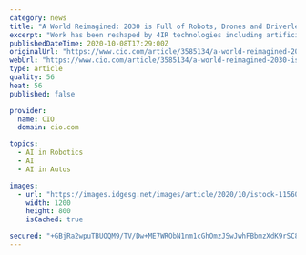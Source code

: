 ```yaml
---
category: news
title: "A World Reimagined: 2030 is Full of Robots, Drones and Driverless Cars"
excerpt: "Work has been reshaped by 4IR technologies including artificial intelligence (AI), machine learning (ML), Internet of Things (IoT) and robotics all working in concert. Office workers are no longer subject to boring tasks like data entry and document ..."
publishedDateTime: 2020-10-08T17:29:00Z
originalUrl: "https://www.cio.com/article/3585134/a-world-reimagined-2030-is-full-of-robots-drones-and-driverless-cars.html"
webUrl: "https://www.cio.com/article/3585134/a-world-reimagined-2030-is-full-of-robots-drones-and-driverless-cars.html"
type: article
quality: 56
heat: 56
published: false

provider:
  name: CIO
  domain: cio.com

topics:
  - AI in Robotics
  - AI
  - AI in Autos

images:
  - url: "https://images.idgesg.net/images/article/2020/10/istock-1156032395_post23-100861448-large.jpg"
    width: 1200
    height: 800
    isCached: true

secured: "+GBjRa2wpuTBUOQM9/TV/Dw+ME7WRObN1nm1cGhOmzJSwJwhFBbmzXdK9rSC8iAX612+qpRE8cfRUvY2RI4CdNIYgg1svfYOSjAjVz5hDG8GExR0BAsS2pozJaeeiJKl7AqIwTmjCmm8AUeRxppwKZxLnPm+gwlRL6bHqmzsY5jVZa2gHxizekPF5df+uzRciv2kdg6OhX+3K1x2CxRG0NRRroSCKP2FiAxs8q8At3UNMuINDUwUqG8cIXP7zgnb+qnlCGUIJlkOATkY6XYxPZGhd5z+DjpWFh3LwUHU+S3fbcQ2Z3fWJSQGtI8kYch/1LvM1r0mqCE061fNhMQRza1JArTGwEzfJB9SNBDVqw8=;mx8KaoA5XpL7pSUFU4CwmA=="
---
```


